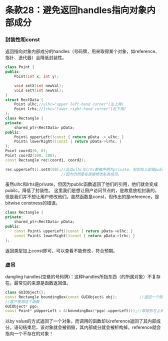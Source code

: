 # 条款28：避免返回handles指向对象内部成分
### 封装性和const
返回指向对象内部成分的handles（号码牌，用来取得某个对象，如reference、指针、迭代器）会降低封装性。
```c++
class Point {
public:
	Point(int x, int y);
 
	void setX(int newVal);
	void setY(int newVal);
}
struct RectData {
	Point ulhc;//ulhc="upper left-hand corner"(左上角)
	Point lrhs;//lrhc="lower right-hand corner"(右下角)
};
class Rectangle {
private:
	shared_ptr<RectData> pData;
public:
	Point& upperLeft()const { return pData -> ulhc; }
	Point& lowerRight()const { return pData->lrhc; }
};
Point coord1(0, 0);
Point coord2(100, 100);
const Rectangle rec(coord1, coord2);
 
rec.upperLeft().setX(50);//此处ulhc与lrhc都被声明为private，但实际上却是public,
                         //因为仍然是在直接修改私有成员。
```
虽然ulhc和lrhs是private，但因为public函数返回了他们的引用，他们就会变成pubilc，降低了封装性。
这里我们是想让用户访问节点的，是故意放松封装的，但是我们并不想让用户修改他们。虽然函数是const，但传出的是reference，是bitwise constness的错误。
```c++
class Rectangle {
private:
	shared_ptr<RectData> pData;
public:
	const Point& upperLeft()const { return pData->ulhc; }
	const Point& lowerRight()const { return pData->lrhc; }
};
```
返回类型加上const即可。可以查看不能修改，符合预期。
### 虚吊
dangling handles(空悬的号码牌)：这种handles所指东西（的所属对象）不复存在。最常见的来源是函数返回值。
```c++
class GUIObject{};
const Rectangle boundingBox(const GUIObject& obj);          //返回一个矩形
//客户使用这个函数：
GUIObject* pgo;
const Point* pUpperLeft = &(boundingBox(*pgo).upperLeft());//取矩形左上角点
```
以by value的方式返回了一个对象，而调用的函数却以reference返回了其内部成分。语句结束后，该对象就会被销毁，其内部成分就会被析构掉，reference就会指向一个不存在的对象！
